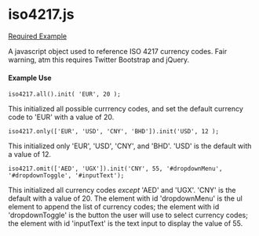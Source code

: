 iso4217.js
=======

[Required Example](http://jlaswell.github.io/iso4217/)

A javascript object used to reference ISO 4217 currency codes. Fair warning, atm this requires Twitter Bootstrap and jQuery.

#### Example Use
    iso4217.all().init( 'EUR', 20 );
This initialized all possible currrency codes, and set the default currency code to 'EUR' with a value of 20.

    iso4217.only(['EUR', 'USD', 'CNY', 'BHD']).init('USD', 12 );
This initialized only 'EUR', 'USD', 'CNY', and 'BHD'. 'USD' is the default with a value of 12.

    iso4217.omit(['AED', 'UGX']).init('CNY', 55, '#dropdownMenu', '#dropdownToggle', '#inputText');
This initialized all currency codes *except* 'AED' and 'UGX'. 'CNY' is the default with a value of 20. The element with id 'dropdownMenu' is the ul element to append the list of currency codes; the element with id 'dropdownToggle' is the button the user will use to select currency codes; the element with id 'inputText' is the text input to display the value of 55.
